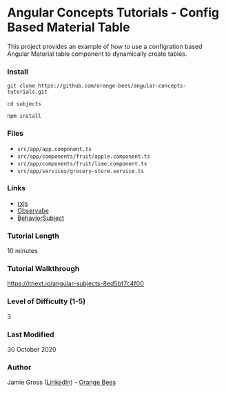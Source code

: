 # Angular Concepts Tutorials - Config Based Material Table

This project provides an example of how to use a configration based Angular Material table component to dynamically create tables.

### Install

`git clone https://github.com/orange-bees/angular-concepts-tutorials.git`

`cd subjects`

`npm install`


### Files

- `src/app/app.component.ts`
- `src/app/components/fruit/apple.component.ts`
- `src/app/components/fruit/lime.component.ts`
- `src/app/services/grocery-store.service.ts`

### Links

- [rxjs](https://github.com/ReactiveX/rxjs)
- [Observabe](https://rxjs-dev.firebaseapp.com/api/index/class/Observable)
- [BehaviorSubject](https://rxjs-dev.firebaseapp.com/api/index/class/BehaviorSubject)

### Tutorial Length

10 minutes

### Tutorial Walkthrough

https://itnext.io/angular-subjects-8ed5bf7c4f00

### Level of Difficulty (1-5)

3

### Last Modified

30 October 2020

### Author

Jamie Gross ([LinkedIn](https://www.linkedin.com/in/james-l-gross/)) - [Orange Bees](https://orangebees.com)
